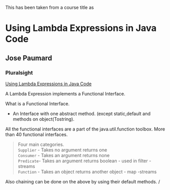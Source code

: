 This has been taken from a course title as

# Using Lambda Expressions in Java Code	
## Jose Paumard
### Pluralsight

[Using Lambda Expressions in Java Code](https://app.pluralsight.com/library/courses/lambda-expressions-java-code/)


A Lambda Expression implements a Functional Interface.

What is a Functional Interface.
- An Interface with one abstract method. (except static,default and methods on object(Tostring).

All the functional interfaces are a part of the java.util.function toolbox.
More than 40 functional interfaces.
>Four main categories.<br>
`Supplier` - Takes no argument returns one<br>
`Consumer` - Takes an argument returns none<br>
`Predicate`- Takes an argument returns boolean - used in filter -streams<br>
`Function` - Takes an object returns another object - map -streams 

Also chaining can be done on the above by using their default methods.
/
